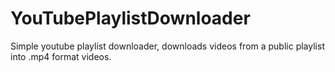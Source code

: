 # YouTubePlaylistDownloader
Simple youtube playlist downloader, downloads videos from a public playlist into .mp4 format videos.
